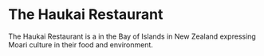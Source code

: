 # The Haukai Restaurant
The Haukai Restaurant is a in the Bay of Islands in New Zealand expressing Moari culture in their food and environment.
